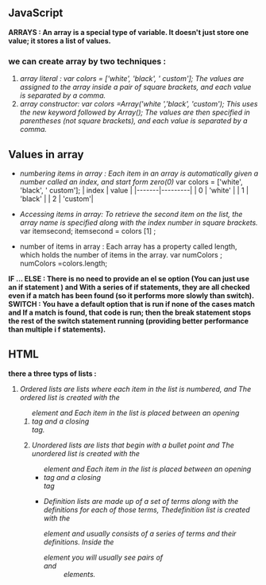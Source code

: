 ## JavaScript 

**ARRAYS : An array is a special type of variable. It doesn't just store one value; it stores a list of values.**
### we can create array by two techniques :
1. *array literal : var colors = ['white', 'black', ' custom']; The values are assigned to the array inside a pair of square brackets, and each value is separated by a comma.*
2. *array constructor: var colors =Array('white ','black', 'custom');  This uses the new keyword followed by Array(); The values are then specified in parentheses (not square brackets), and each value is separated by a comma.*

## Values in array
- *numbering items in array : Each item in an array is automatically given a number called an index, and start form zero(0)*
var colors = ['white', 'black', ' custom']; 
| index |  value  |
|-------|---------|
|   0	| 'white' |
|   1	| 'black' |
|   2	| 'custom'|

- *Accessing items in array: To retrieve the second item on the list, the array name is specified along with the index number in square brackets.*
var itemsecond;
itemsecond = colors [1] ;

- number of items in array : Each array has a property called length, which holds the number of items in the array. 
var numColors ;
numColors =colors.length;

**IF ... ELSE : There is no need to provide an el se option (You can just use an if statement )  and  With a series of if statements, they are all checked even if a match has been found (so it performs more slowly than switch).**
**SWITCH : You have a default option that is run if none of the cases match and If a match is found, that code is run; then the break statement stops the rest of the switch statement running (providing better performance than multiple i f statements).**


## HTML
**there a three typs of lists :**
1. *Ordered lists are lists where each item in the list is numbered, and The ordered list is created with*
*the <ol> element and Each item in the list is placed between an opening <li> tag and a closing </li> tag.*

2. *Unordered lists are lists that begin with a bullet point and The unordered list is created with the <ul>* *element and Each item in the list is placed between an opening <li> tag and a closing </li> tag*

3. *Definition lists are made up of a set of terms along with the definitions for each of those terms, Thedefinition list is created with the <dl> element and usually consists of a series of terms and their definitions. Inside the <dl> element you will usually see pairs of <dt> and <dd> elements.*
